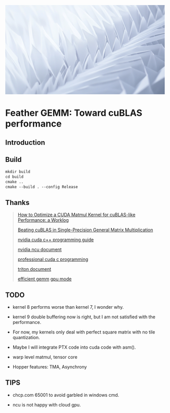 ![logo](logo.png)

# Feather GEMM: Toward cuBLAS performance

## Introduction

## Build

```
mkdir build
cd build
cmake ..
cmake --build . --config Release
```

## Thanks

> [How to Optimize a CUDA Matmul Kernel for cuBLAS-like Performance: a Worklog](https://siboehm.com/articles/22/CUDA-MMM)
>
> [Beating cuBLAS in Single-Precision General Matrix Multiplication](https://salykova.github.io/sgemm-gpu)
>
> [nvidia cuda c++ programming guide](https://docs.nvidia.com/cuda/cuda-c-programming-guide/contents.html)
>
> [nvidia ncu document](https://docs.nvidia.com/nsight-compute/index.html)
>
> [professional cuda c programming](https://www.amazon.com/Professional-CUDA-Programming-John-Cheng/dp/1118739329)
>
> [triton document](https://triton-lang.org/main/index.html)
>
> [efficient gemm](https://github.com/NVIDIA/cutlass/blob/main/media/docs/efficient_gemm.md)
> [gpu mode](https://www.youtube.com/@GPUMODE)

## TODO

- kernel 8 performs worse than kernel 7, I wonder why.

- kernel 9 double buffering now is right, but I am not satisfied with the performance.

- For now, my kernels only deal with perfect square matrix with no tile quantization.

- Maybe I will integrate PTX code into cuda code with asm().

- warp level matmul, tensor core

- Hopper features: TMA, Asynchrony


## TIPS 
- chcp.com 65001 to avoid garbled in windows cmd.

- ncu is not happy with cloud gpu.
